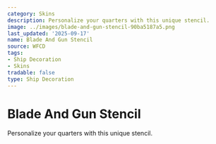 ```yaml
---
category: Skins
description: Personalize your quarters with this unique stencil.
image: ../images/blade-and-gun-stencil-90ba5187a5.png
last_updated: '2025-09-17'
name: Blade And Gun Stencil
source: WFCD
tags:
- Ship Decoration
- Skins
tradable: false
type: Ship Decoration
---
```


# Blade And Gun Stencil

Personalize your quarters with this unique stencil.

